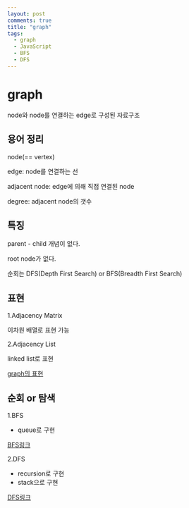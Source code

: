 ```yaml
---
layout: post
comments: true
title: "graph"
tags:
  - graph
  - JavaScript
  - BFS
  - DFS
---
```


# graph

node와 node를 연결하는 edge로 구성된 자료구조

## 용어 정리

node(== vertex)

edge: node를 연결하는 선

adjacent node: edge에 의해 직접 연결된 node

degree: adjacent node의 갯수

## 특징

parent - child 개념이 없다.

root node가 없다.

순회는 DFS(Depth First Search) or BFS(Breadth First Search)

## 표현

1.Adjacency Matrix

이차원 배열로 표현 가능

2.Adjacency List

linked list로 표현

[graph의 표현](https://yeolco.tistory.com/66)


## 순회 or 탐색

1.BFS

- queue로 구현

[BFS링크](https://gmlwjd9405.github.io/2018/08/15/algorithm-bfs.html)

2.DFS

- recursion로 구현
- stack으로 구현

[DFS링크](https://gmlwjd9405.github.io/2018/08/14/algorithm-dfs.html)

